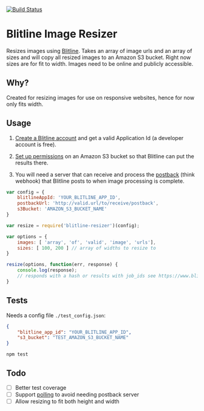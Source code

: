 [![Build Status](https://travis-ci.org/digidem/blitline-resizer.svg)](https://travis-ci.org/digidem/blitline-resizer)

Blitline Image Resizer
======================

Resizes images using [Blitline](https://www.blitline.com/). Takes an array of image urls and an array of sizes and will copy all resized images to an Amazon S3 bucket. Right now sizes are for fit to width. Images need to be online and publicly accessible.

## Why?

Created for resizing images for use on responsive websites, hence for now only fits width.

## Usage

1. [Create a Blitline account](https://www.blitline.com/signup) and get a valid Application Id (a developer account is free).

2. [Set up permissions](https://www.blitline.com/docs/s3_permissions) on an Amazon S3 bucket so that Blitline can put the results there.

3. You will need a server that can receive and process the [postback](https://www.blitline.com/docs/postback) (think webhook) that Blitline posts to when image processing is complete.

```javascript
var config = {
    blitlineAppId: 'YOUR_BLITLINE_APP_ID',
    postbackUrl: 'http://valid.url/to/receive/postback',
    s3Bucket: 'AMAZON_S3_BUCKET_NAME'
}

var resize = require('blitline-resizer')(config);

var options = {
    images: [ 'array', 'of', 'valid', 'image', 'urls'],
    sizes: [ 100, 200 ] // array of widths to resize to
}

resize(options, function(err, response) {
    console.log(response);
    // responds with a hash or results with job_ids see https://www.blitline.com/docs/api
}
```

## Tests

Needs a config file `./test_config.json`:

```json
{
    "blitline_app_id": "YOUR_BLITLINE_APP_ID",
    "s3_bucket": "TEST_AMAZON_S3_BUCKET_NAME"
}
```

`npm test`

## Todo

- [ ] Better test coverage
- [ ] Support [polling](https://www.blitline.com/docs/polling) to avoid needing postback server
- [ ] Allow resizing to fit both height and width
